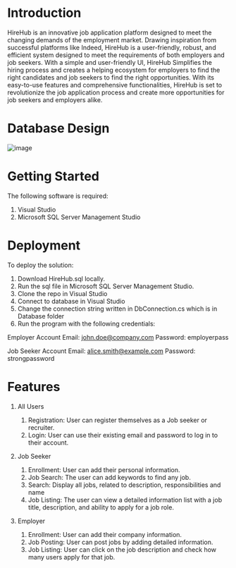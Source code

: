 # Introduction 
HireHub is an innovative job application platform designed to meet the changing demands of the employment
market. Drawing inspiration from successful platforms like Indeed, HireHub is a user-friendly, robust, and
efficient system designed to meet the requirements of both employers and job seekers. With a simple and
user-friendly UI, HireHub Simplifies the hiring process and creates a helping ecosystem for employers to find
the right candidates and job seekers to find the right opportunities. With its easy-to-use features and
comprehensive functionalities, HireHub is set to revolutionize the job application process and create more
opportunities for job seekers and employers alike.

# Database Design
![image](https://github.com/jadanez/HireHub/assets/122333839/b74a4de3-8820-485f-b7a6-3b647ccd28d5)

# Getting Started
The following software is required:
1. Visual Studio
2. Microsoft SQL Server Management Studio

# Deployment
To deploy the solution:
1. Download HireHub.sql locally.
2. Run the sql file in Microsoft SQL Server Management Studio.
3. Clone the repo in Visual Studio
4. Connect to database in Visual Studio
5. Change the connection string written in DbConnection.cs which is in Database folder
6. Run the program with the following credentials:

Employer Account
      Email: john.doe@company.com
      Password: employerpass

Job Seeker Account
      Email: alice.smith@example.com
      Password: strongpassword
  
# Features  

1. All Users
   1. Registration: User can register themselves as a Job seeker or recruiter.
   2. Login: User can use their existing email and password to log in to their account.
  
3. Job Seeker
   1. Enrollment: User can add their personal information.
   2. Job Search: The user can add keywords to find any job.
   3. Search: Display all jobs, related to description, responsibilities and name
   4. Job Listing: The user can view a detailed information list with a job title, description, and ability to apply for a job role.
4. Employer
   1. Enrollment: User can add their company information.
   2. Job Posting: User can post jobs by adding detailed information.
   3. Job Listing: User can click on the job description and check how many users apply for that job.
